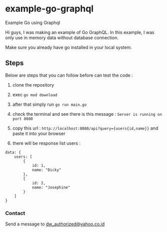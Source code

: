# example-go-graphql

Example Go using Graphql

Hi guys, I was making an example of Go GraphQL.
In this example, I was only use in memory data without database connection.

Make sure you already have go installed in your local system.

## Steps
Below are steps that you can follow before can test the code :
1. clone the repository

2. exec `go mod download`

3. after that simply run `go run main.go`

4. check the terminal and see there is this message : `Server is running on port 8080`

5. copy this url : `http://localhost:8080/api?query={users{id,name}}` and paste it into your browser

6. there will be response list users : 
```
data: {
    users: [
        {
            id: 1,
            name: "Dicky"
        },
        {
            id: 2,
            name: "Josephine"
        }
    ]
}
```

### Contact
Send a message to dw_authorized@yahoo.co.id

